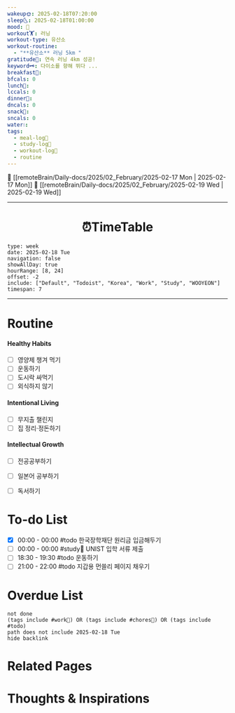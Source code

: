 ```yaml
---
wakeup🌞: 2025-02-18T07:20:00
sleep🌜: 2025-02-18T01:00:00
mood: 🥱
workout🏋️: 러닝
workout-type: 유산소
workout-routine:
  - "**유산소** 러닝 5km "
gratitude🙏: 연속 러닝 4km 성공!
keyword🗝️: 다이소를 향해 뛰다 ...
breakfast🍳: 
bfcals: 0
lunch🍚: 
lccals: 0
dinner🥗: 
dncals: 0
snack🍬: 
sncals: 0
water💧: 
tags:
  - meal-log📝
  - study-log📓
  - workout-log💪
  - routine
---
```


🔺 [[remoteBrain/Daily-docs/2025/02_February/2025-02-17 Mon | 2025-02-17 Mon]]
🔻 [[remoteBrain/Daily-docs/2025/02_February/2025-02-19 Wed | 2025-02-19 Wed]]
___
<h1> <center>⏰TimeTable </center> </h1>

```gEvent
type: week
date: 2025-02-18 Tue
navigation: false
showAllDay: true
hourRange: [8, 24]
offset: -2
include: ["Default", "Todoist", "Korea", "Work", "Study", "WOOYEON"]
timespan: 7
```

--- 


# Routine 

####  Healthy Habits
- [ ] 영양제 챙겨 먹기
- [ ] 운동하기
- [ ] 도시락 싸먹기 
- [ ] 외식하지 않기 

####  Intentional Living 
- [ ] 무지출 챌린지 
- [ ] 집 정리·정돈하기

#### Intellectual Growth
- [ ] 전공공부하기
- [ ] 일본어 공부하기
- [ ] 독서하기



# To-do List

- [x] 00:00 - 00:00 #todo 한국장학재단 원리금 입금해두기
- [ ] 00:00 - 00:00 #study📓 UNIST 입학 서류 제출
- [ ] 18:30 - 19:30 #todo 운동하기
- [ ] 21:00 - 22:00 #todo 지갑용 먼쓸리 페이지 채우기

# Overdue List
```tasks
not done
(tags include #work💼) OR (tags include #chores🧺) OR (tags include #todo)
path does not include 2025-02-18 Tue
hide backlink
```

# Related Pages



# Thoughts & Inspirations

